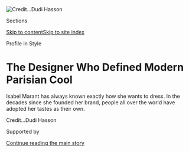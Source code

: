 <div id="app">

<div>

<div>

<div>

</div>

<div data-aria-hidden="false">

<div id="site-content" data-role="main">

<div>

<div class="css-1aor85t" style="opacity:0.000000001;z-index:-1;visibility:hidden">

<div class="css-1hqnpie">

<div class="css-epjblv">

<span class="css-100wwgy">The Designer Who Defined Modern Parisian
Cool</span>

</div>

<div class="css-k008qs">

<div class="css-o5pzib">

<span class="css-18z7m18"></span>

<div>

</div>

</div>

<span class="css-1n6z4y">https://nyti.ms/390yU54</span>

<div class="css-1705lsu">

<div class="css-4xjgmj">

<div class="css-4skfbu" data-role="toolbar" data-aria-label="Social Media Share buttons, Save button, and Comments Panel with current comment count" data-testid="share-tools">

  - 
  - 
  - 
  - 
    
    <div class="css-6n7j50">
    
    </div>

  - 

</div>

</div>

</div>

</div>

</div>

</div>

<div id="NYT_TOP_BANNER_REGION" class="css-11qgg8s">

</div>

<div id="fullBleedHeaderContent">

<div class="css-n4ws9g">

![<span class="css-1nlbvxy e1z0qqy90" itemprop="copyrightHolder"><span class="css-1ly73wi e1tej78p0">Credit...</span><span><span>Dudi
Hasson</span></span></span>](https://static01.graylady3jvrrxbe.onion/images/2020/07/16/t-magazine/16tmag-isabel-marant-slide-B9VG/16tmag-isabel-marant-slide-B9VG-articleLarge.jpg?quality=75&auto=webp&disable=upscale)

</div>

<div class="css-3z92zw">

<div class="css-6cn7ki">

<div class="NYTAppHideMasthead css-1bcu9v6 e1suatyy0">

<div class="section css-1o1qe8k e1suatyy2">

<div class="css-cu5p7t er09x8g0">

<div class="css-6n7j50">

</div>

<span class="css-1dv1kvn">Sections</span>

[Skip to content](#site-content)[Skip to site index](#site-index)

</div>

<div class="css-10698na e1huz5gh0">

</div>

</div>

</div>

Profile in Style

<div class="css-1sojcmr ehdk2mb0">

# The Designer Who Defined Modern Parisian Cool

</div>

Isabel Marant has always known exactly how she wants to dress. In the
decades since she founded her brand, people all over the world have
adopted her tastes as their
own.

</div>

</div>

<div class="css-nwzfg5 e1gnum310">

<span class="css-1f9pvn2 t-magazine"></span><span class="css-1nlbvxy e1z0qqy90" itemprop="copyrightHolder"><span class="css-1ly73wi e1tej78p0">Credit...</span><span><span>Dudi
Hasson</span></span></span>

</div>

<div id="sponsor-wrapper" class="css-1hyfx7x">

<div id="sponsor-slug" class="css-19vbshk">

Supported by

</div>

[Continue reading the main
story](#after-sponsor)

<div id="sponsor" class="ad sponsor-wrapper" style="text-align:center;height:100%;display:block">

</div>

<div id="after-sponsor">

</div>

</div>

<div class="css-1wx1auc e1gnum311">

<div class="css-18e8msd">

<div class="css-vp77d3 epjyd6m0">

<div class="css-1baulvz">

By [<span class="css-1baulvz last-byline" itemprop="name">Lindsay
Talbot</span>](https://www.nytimes3xbfgragh.onion/by/lindsay-talbot)

</div>

</div>

  - July 16,
    2020

  - 
    
    <div class="css-4xjgmj">
    
    <div class="css-d8bdto" data-role="toolbar" data-aria-label="Social Media Share buttons, Save button, and Comments Panel with current comment count" data-testid="share-tools">
    
      - 
      - 
      - 
      - 
        
        <div class="css-6n7j50">
        
        </div>
    
      - 
    
    </div>
    
    </div>

</div>

</div>

</div>

<div class="section meteredContent css-1r7ky0e" name="articleBody" itemprop="articleBody">

<div class="css-1fanzo5 StoryBodyCompanionColumn">

<div class="css-53u6y8">

“I was a strange and rebellious child,” says the designer [Isabel
Marant](https://www.nytimes3xbfgragh.onion/slideshow/2019/03/02/t-magazine/48-hours-with-isabel-marant-in-paris.html),
who, after her French father and German mother separated when she was 7,
was largely raised — in the Parisian suburb of Neuilly-sur-Seine — by
her stepmother, who was from Martinique and dressed in head-to-toe [Yves
Saint
Laurent](https://www.nytimes3xbfgragh.onion/topic/person/yves-saint-laurent).
The glamour wasn’t wasted on Marant, but she had her own ideas. “That
era of ’80s super-chic French fashion was really getting on my nerves,”
she says. “By 10, I knew exactly what I wanted to wear, but it didn’t
exist in any shop.” So she started making her own clothes, reworking her
dad’s castoff dressing gowns, sweaters, vintage military fatigues and
silk slippers. At one point she thought she might study economics or
become a veterinarian, but her friends loved her creations and kept
requesting versions for themselves. After studying fashion design at
Paris’s Studio Berçot, Marant launched Twen, a knitwear and jersey line,
with her mother in 1989. “I was determined to work for myself,” she
says. Her eponymous label debuted five years later, with a collection of
men’s-wear-inspired overcoats and striped suits that drew from
Indonesian batiks and ikats. Her credo was simple: She’d only design
pieces she herself would wear. “To this day,” says Marant, 53, “nothing
leaves the workshop without me trying it on.”

Her preference for eye-catching pieces that exude a sense of bohemian
nonchalance has also remained consistent, and those familiar with the
brand are able to spot a Marant schoolboy- style button-down, floral
georgette dress or pair of dip-dyed motorcycle jeans from a block away.
“I think of my collections as versatile satellites of each other that
are meant to transcend time,” adds Marant. Today, she has 52 boutiques
in cities ranging from Copenhagen to Chengdu and, in addition to women’s
wear, oversees accessories, a diffusion line called Étoile and [men’s
wear](https://www.nytimes3xbfgragh.onion/2017/09/29/fashion/isabel-marant-menswear-paris-fashion-week.html).
Still, along with her husband, the handbag designer Jérôme Dreyfuss, and
their 17-year-old son, she manages to split her time between an
apartment in Paris’s Belleville neighborhood and a small cabin in
Fontainebleau. “Far from the madness of Paris, I can clear my head,”
says the designer, “which actually speeds up my ideas.”

</div>

</div>

<div>

</div>

<div class="css-1fanzo5 StoryBodyCompanionColumn">

<div class="css-53u6y8">

*At top: “*A recent portrait of me taken by Dudi Hasson in front of our
Paris atelier. I’m dressed in my typical uniform, which consists of a
lot of light gray and off-white, and I’m wearing my father’s watch from
the ’60s. I always have my hair up in a chignon. Sometimes I think I
should dye it, but then I say, ‘No, no, Isabel — that’s just the way it
is.’”

</div>

</div>

<div class="css-79elbk" data-testid="photoviewer-wrapper">

<div class="css-z3e15g" data-testid="photoviewer-wrapper-hidden">

</div>

<div class="css-1a48zt4 ehw59r15" data-testid="photoviewer-children">

![<span class="css-1nlbvxy e1z0qqy90" itemprop="copyrightHolder"><span class="css-1ly73wi e1tej78p0">Credit...</span><span>From
left: Courtesy of Isabel Marant (2); Manolo Ballesteros’s “Untitled”
(2019), courtesy of Alzueta
Gallery.</span></span>](https://static01.graylady3jvrrxbe.onion/images/2020/07/16/t-magazine/16tmag-isabel-marant-slide-HYSS/16tmag-isabel-marant-slide-HYSS-articleLarge.jpg?quality=75&auto=webp&disable=upscale)

</div>

</div>

<div class="css-1fanzo5 StoryBodyCompanionColumn">

<div class="css-53u6y8">

*Left:* “My mother, Christa Fiedler, with my little brother (left) and
me in Neuilly-sur-Seine. I must be 5 or 6 here. At the time, my mom was
modeling in fashion magazines; later she ran Elite, the modeling agency.
I think my dad hoped I’d be beautiful like her, but alas, I was very
tomboyish and always hiding myself behind a dark fringe of bangs.”

*Center:* “In France, it’s quite typical to have a classic Breton bowl
with your name on it for breakfast and things. I carry this ‘Isabel’ one
around with me and fill it with tobacco when I roll my cigarettes. A few
years ago, we produced a small run of them, sort of as an inside company
joke, and I sometimes give them to friends as gifts.”

*Right:* “[Manolo Ballesteros](https://www.manoloballesteros.com/),
who’s now in his 50s, was a young artist when I first discovered his
pieces, at a gallery in Barcelona. I’ve always enjoyed the work of
Catalan artists from the 1960s, like Miró and Dalí, and I love the way
that Ballesteros nods to their creations with his own use of geometric
shapes. This work, ‘Untitled’ (2019), is made of folded painted paper
and feels somewhere between a painting and a sculpture. I don’t own it,
but I keep two others of his at my
cabin.”

</div>

</div>

<div class="css-79elbk" data-testid="photoviewer-wrapper">

<div class="css-z3e15g" data-testid="photoviewer-wrapper-hidden">

</div>

<div class="css-1a48zt4 ehw59r15" data-testid="photoviewer-children">

<div class="css-1xdhyk6 erfvjey0">

<span class="css-1ly73wi e1tej78p0">Image</span>

<div class="css-zjzyr8">

<div data-testid="lazyimage-container" style="height:247.46666666666667px">

</div>

</div>

</div>

<span class="css-1nlbvxy e1z0qqy90" itemprop="copyrightHolder"><span class="css-1ly73wi e1tej78p0">Credit...</span><span>From
left: Ed Alcock for The New York Times; Matthieu
Salvaing/OTTO.</span></span>

</div>

</div>

<div class="css-1fanzo5 StoryBodyCompanionColumn">

<div class="css-53u6y8">

*Left:* “I can be extremely French — I often eat steak and French fries
with red wine for lunch at Chez Georges, which is not very far away from
my office. It’s a very old-school bistro. More Parisian, you simply
cannot do.”

</div>

</div>

<div class="css-1fanzo5 StoryBodyCompanionColumn">

<div class="css-53u6y8">

*Right:* “My atelier in Paris is a two-story atrium just off the Place
des Victoires. The armchairs are a 1950s design by Pierre Jeanneret from
his Kangaroo series. I bought the carpet during a trip to Morocco and
found the table in Los Angeles. On the walls is framed jewelry I’ve
designed. The skylights bring in the best light, but, depending on the
season and time of day, it can also get wonderfully
moody.”

</div>

</div>

<div class="css-79elbk" data-testid="photoviewer-wrapper">

<div class="css-z3e15g" data-testid="photoviewer-wrapper-hidden">

</div>

<div class="css-1a48zt4 ehw59r15" data-testid="photoviewer-children">

<div class="css-1xdhyk6 erfvjey0">

<span class="css-1ly73wi e1tej78p0">Image</span>

<div class="css-zjzyr8">

<div data-testid="lazyimage-container" style="height:247.46666666666667px">

</div>

</div>

</div>

<span class="css-1nlbvxy e1z0qqy90" itemprop="copyrightHolder"><span class="css-1ly73wi e1tej78p0">Credit...</span><span>From
left: Juergen Teller for Isabel Marant; courtesy of Isabel
Marant.</span></span>

</div>

</div>

<div class="css-1fanzo5 StoryBodyCompanionColumn">

<div class="css-53u6y8">

*Left: “*Our [Naoko
bag](https://www.isabelmarant.com/us/isabel-marant/women/naoko),
launching this summer, is made of thick red cow leather and has two
different handle lengths. I’m not the kind of person who changes their
bag every day — I have one for spring and one for fall, so maybe this
will become my fall bag. The photo was shot in Tel Aviv by Juergen
Teller, whom I’ve been working with for five seasons. My German side
appreciates the straightforward roughness of his images. He doesn’t
cheat.”

*Right:* “In 1987, when I was 20, I backpacked with three friends
through India, and took this photo of a streetscape in the pink city of
Jaipur. On the metal tray on the left is a small black-and-white
portrait of me, a Polaroid that was taken behind the curtain with an
old-fashioned camera. You could get these sorts of pictures of yourself
all over the city, and they make for sweet
keepsakes.”

</div>

</div>

<div class="css-79elbk" data-testid="photoviewer-wrapper">

<div class="css-z3e15g" data-testid="photoviewer-wrapper-hidden">

</div>

<div class="css-1a48zt4 ehw59r15" data-testid="photoviewer-children">

<div class="css-1xdhyk6 erfvjey0">

<span class="css-1ly73wi e1tej78p0">Image</span>

<div class="css-zjzyr8">

<div data-testid="lazyimage-container" style="height:247.46666666666667px">

</div>

</div>

</div>

<span class="css-1nlbvxy e1z0qqy90" itemprop="copyrightHolder"><span class="css-1ly73wi e1tej78p0">Credit...</span><span>From
left: Charles Allmon/Nat Geo Image Collection; courtesy of Isabel
Marant.</span></span>

</div>

</div>

<div class="css-1fanzo5 StoryBodyCompanionColumn">

<div class="css-53u6y8">

“Music is often a jumping-off point for me. When I was thinking about my
spring 2020 collection, I was listening to a lot of baile funk and
contemporary electronic Brazilian music, and it got me thinking about
Brazil’s beaches, joyful colors and design. I admire the work of the
architect [Oscar
Niemeyer](https://www.nytimes3xbfgragh.onion/2018/08/17/t-magazine/niemeyer-house-adriana-varejao.html)
and the landscape designer [Roberto Burle
Marx](https://www.nytimes3xbfgragh.onion/2019/06/20/arts/design/roberto-burle-marx-botanical-garden.html),
and this men’s wear look (right), though it could be unisex, was
inspired by Marx’s trippy, undulating Copacabana boardwalk in Rio de
Janeiro
(left).”

</div>

</div>

<div class="css-79elbk" data-testid="photoviewer-wrapper">

<div class="css-z3e15g" data-testid="photoviewer-wrapper-hidden">

</div>

<div class="css-1a48zt4 ehw59r15" data-testid="photoviewer-children">

<div class="css-1xdhyk6 erfvjey0">

<span class="css-1ly73wi e1tej78p0">Image</span>

<div class="css-zjzyr8">

<div data-testid="lazyimage-container" style="height:247.46666666666667px">

</div>

</div>

</div>

<span class="css-1nlbvxy e1z0qqy90" itemprop="copyrightHolder"><span class="css-1ly73wi e1tej78p0">Credit...</span><span>From
left: Courtesy of Isabel Marant; Oasis at Image Locations.</span></span>

</div>

</div>

<div class="css-1fanzo5 StoryBodyCompanionColumn">

<div class="css-53u6y8">

*Left:* “This was the invitation to my first-ever runway show. I found a
square of beautiful abandoned Parisian buildings on Rue St. Sabin and
got permission from the township to hold my show there. Two days before,
they called and said, ‘You can’t do it.’ Well, all the invites had been
sent out, so I pretended I’d call it off but did it anyway —
illegally\!”

*Right:* “I’m very keen on modernism, particularly when it comes to
architecture. Richard Neutra, Alvar Aalto and Frank Lloyd Wright are all
favorites, and I would totally live in this modernist-inspired 1993 Los
Angeles house by [Philip
Dixon](https://www.architecturaldigest.com/gallery/inside-the-most-instagrammed-house-in-los-angeles).
I’m drawn to the rawness of the concrete, which is juxtaposed by the
cactuses and lush palm
trees.”

</div>

</div>

<div class="css-79elbk" data-testid="photoviewer-wrapper">

<div class="css-z3e15g" data-testid="photoviewer-wrapper-hidden">

</div>

<div class="css-1a48zt4 ehw59r15" data-testid="photoviewer-children">

<div class="css-1xdhyk6 erfvjey0">

<span class="css-1ly73wi e1tej78p0">Image</span>

<div class="css-zjzyr8">

<div data-testid="lazyimage-container" style="height:247.46666666666667px">

</div>

</div>

</div>

<span class="css-1nlbvxy e1z0qqy90" itemprop="copyrightHolder"><span class="css-1ly73wi e1tej78p0">Credit...</span><span>From
left: Photograph by Armin Linke/courtesy of Maurizio Cattelan’s Archive;
courtesy of Isabel Marant.</span></span>

</div>

</div>

<div class="css-1fanzo5 StoryBodyCompanionColumn">

<div class="css-53u6y8">

*Left:* “This 1996 black-and-white photograph, ‘Untitled’ by [Maurizio
Cattelan](https://www.nytimes3xbfgragh.onion/2020/05/14/arts/maurizio-cattelan-bedtime-stories-virus.html),
is one of my favorites. I love how the hands form a star and are also
peace signs. For me, it symbolizes what we can achieve with our hands,
and how we can be peaceful if we’re connected.”

*Right:* “My family and I go to our place outside of Paris most weekends
when the weather is good — in the picture, taken five years ago, you can
see my son, Tal. The cabin sits by a deep river and used to be a fishing
shack — there’s still no running water or electricity so I do a lot of
gardening and barbecues. Being there is like an escape to a past era.”

</div>

</div>

<div>

</div>

</div>

<div>

</div>

<div>

</div>

<div>

</div>

<div>

<div id="bottom-wrapper" class="css-1ede5it">

<div id="bottom-slug" class="css-l9onyx">

Advertisement

</div>

[Continue reading the main
story](#after-bottom)

<div id="bottom" class="ad bottom-wrapper" style="text-align:center;height:100%;display:block;min-height:90px">

</div>

<div id="after-bottom">

</div>

</div>

</div>

</div>

</div>

## Site Index

<div>

</div>

## Site Information Navigation

  - [© <span>2020</span> <span>The New York Times
    Company</span>](https://help.nytimes3xbfgragh.onion/hc/en-us/articles/115014792127-Copyright-notice)

<!-- end list -->

  - [NYTCo](https://www.nytco.com/)
  - [Contact
    Us](https://help.nytimes3xbfgragh.onion/hc/en-us/articles/115015385887-Contact-Us)
  - [Work with us](https://www.nytco.com/careers/)
  - [Advertise](https://nytmediakit.com/)
  - [T Brand Studio](http://www.tbrandstudio.com/)
  - [Your Ad
    Choices](https://www.nytimes3xbfgragh.onion/privacy/cookie-policy#how-do-i-manage-trackers)
  - [Privacy](https://www.nytimes3xbfgragh.onion/privacy)
  - [Terms of
    Service](https://help.nytimes3xbfgragh.onion/hc/en-us/articles/115014893428-Terms-of-service)
  - [Terms of
    Sale](https://help.nytimes3xbfgragh.onion/hc/en-us/articles/115014893968-Terms-of-sale)
  - [Site
    Map](https://spiderbites.nytimes3xbfgragh.onion)
  - [Help](https://help.nytimes3xbfgragh.onion/hc/en-us)
  - [Subscriptions](https://www.nytimes3xbfgragh.onion/subscription?campaignId=37WXW)

</div>

</div>

</div>

</div>
